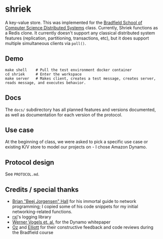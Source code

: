 # shriek
A key-value store. This was implemented for the [Bradfield School of Computer Science Distributed Systems](https://bradfieldcs.com/courses/distributed-systems/) class. Currently, Shriek functions as a Redis clone. It currently doesn't support any classical distributed system features (replication, partitioning, transactions, etc), but it does support multiple simultaneous clients via
`poll()`.

## Demo
```
make shell    # Pull the test environment docker container
cd shriek     # Enter the workspace
make server   # Makes client, creates a test message, creates server, reads message, and executes behavior.
```

## Docs
The `docs/` subdirectory has all planned features and versions documented, as well as documentation
for each version of the protocol.

## Use case
At the beginning of class, we were asked to pick a specific use case or existing K/V store
to model our projects on - I chose Amazon Dynamo.

## Protocol design
See `PROTOCOL.md`.

## Credits / special thanks
- [Brian "Beej Jorgensen" Hall](https://beej.us/guide/bgnet/html/multi/index.html) for his immortal guide to
network programming; I copied some of his code snippets for my initial networking-related functions.
- [rxi](https://github.com/rxi/log.c)'s logging library
- [Werner Vogels et. al.](https://www.allthingsdistributed.com/files/amazon-dynamo-sosp2007.pdf) for the Dynamo whitepaper
- [Oz](https://github.com/ozan) and [Elliott](https://github.com/robot-dreams) for their constructive feedback and code reviews during the Bradfield course
